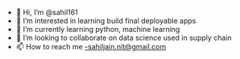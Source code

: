- 👋 Hi, I’m @sahil161
- 👀 I’m interested in learning build final deployable apps
- 🌱 I’m currently learning python, machine learning
- 💞️ I’m looking to collaborate on data science used in supply chain
- 📫 How to reach me -sahiljain.nit@gmail.com

<!---
sahil161/sahil161 is a ✨ special ✨ repository because its `README.md` (this file) appears on your GitHub profile.
You can click the Preview link to take a look at your changes.
--->
